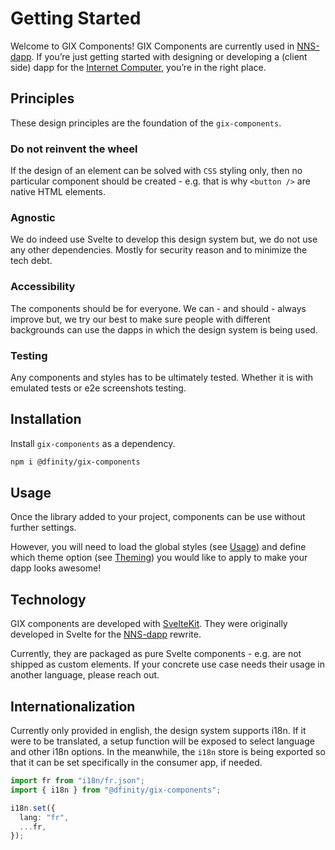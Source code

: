 # Getting Started

Welcome to GIX Components! GIX Components are currently used in [NNS-dapp](https://nns.ic0.app/). If you’re just getting started with designing or developing a (client side) dapp for the [Internet Computer](https://internetcomputer.org/), you’re in the right place.

## Principles

These design principles are the foundation of the `gix-components`.

### Do not reinvent the wheel

If the design of an element can be solved with `CSS` styling only, then no particular component should be created - e.g. that is why `<button />` are native HTML elements.

### Agnostic

We do indeed use Svelte to develop this design system but, we do not use any other dependencies. Mostly for security reason and to minimize the tech debt.

### Accessibility

The components should be for everyone. We can - and should - always improve but, we try our best to make sure people with different backgrounds can use the dapps in which the design system is being used.

### Testing

Any components and styles has to be ultimately tested. Whether it is with emulated tests or e2e screenshots testing.

## Installation

Install `gix-components` as a dependency.

```bash
npm i @dfinity/gix-components
```

## Usage

Once the library added to your project, components can be use without further settings.

However, you will need to load the global styles (see [Usage](/styling/usage)) and define which theme option (see [Theming](/styling/theming)) you would like to apply to make your dapp looks awesome!

## Technology

GIX components are developed with [SvelteKit](https://kit.svelte.dev/). They were originally developed in Svelte for the [NNS-dapp](https://github.com/dfinity/nns-dapp/) rewrite.

Currently, they are packaged as pure Svelte components - e.g. are not shipped as custom elements. If your concrete use case needs their usage in another language, please reach out.

## Internationalization

Currently only provided in english, the design system supports i18n. If it were to be translated, a setup function will be exposed to select language and other i18n options.
In the meanwhile, the `i18n` store is being exported so that it can be set specifically in the consumer app, if needed.

```typescript
import fr from "i18n/fr.json";
import { i18n } from "@dfinity/gix-components";

i18n.set({
  lang: "fr",
  ...fr,
});
```
